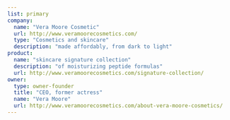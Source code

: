 ```yaml
---
list: primary
company:
  name: "Vera Moore Cosmetic"
  url: http://www.veramoorecosmetics.com/
  type: "Cosmetics and skincare"
  description: "made affordably, from dark to light"
product:
  name: "skincare signature collection"
  description: "of moisturizing peptide formulas"
  url: http://www.veramoorecosmetics.com/signature-collection/
owner:
  type: owner-founder
  title: "CEO, former actress"
  name: "Vera Moore"
  url: http://www.veramoorecosmetics.com/about-vera-moore-cosmetics/
---
```

